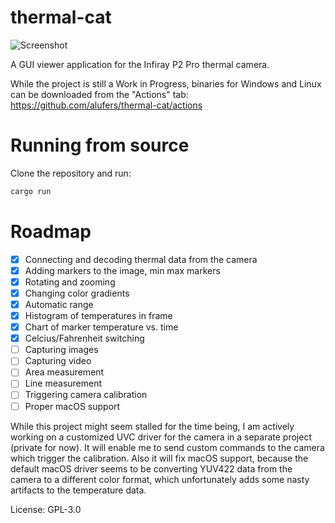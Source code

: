 # thermal-cat

![Screenshot](./docs/screenshot.png)

A GUI viewer application for the Infiray P2 Pro thermal camera.

While the project is still a Work in Progress, binaries for Windows and Linux can be downloaded from the "Actions" tab: https://github.com/alufers/thermal-cat/actions

# Running from source

Clone the repository and run:

```sh
cargo run
```

# Roadmap

- [x] Connecting and decoding thermal data from the camera
- [x] Adding markers to the image, min max markers
- [x] Rotating and zooming
- [x] Changing color gradients
- [x] Automatic range
- [x] Histogram of temperatures in frame
- [x] Chart of marker temperature vs. time
- [x] Celcius/Fahrenheit switching
- [ ] Capturing images
- [ ] Capturing video
- [ ] Area measurement
- [ ] Line measurement
- [ ] Triggering camera calibration
- [ ] Proper macOS support

While this project might seem stalled for the time being, I am actively working on a customized UVC driver for the camera in a separate project (private for now). It will enable me to send custom commands to the camera which trigger the calibration. Also it will fix macOS support, because the default macOS driver seems to be converting YUV422 data from the camera to a different color format, which unfortunately adds some nasty artifacts to the temperature data. 



License: GPL-3.0
